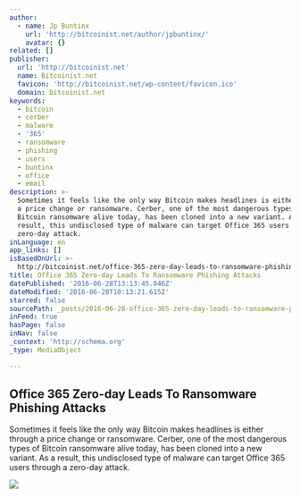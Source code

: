 ```yaml
---
author:
  - name: Jp Buntinx
    url: 'http://bitcoinist.net/author/jpbuntinx/'
    avatar: {}
related: []
publisher:
  url: 'http://bitcoinist.net'
  name: Bitcoinist.net
  favicon: 'http://bitcoinist.net/wp-content/favicon.ico'
  domain: bitcoinist.net
keywords:
  - bitcoin
  - cerber
  - malware
  - '365'
  - ransomware
  - phishing
  - users
  - buntinx
  - office
  - email
description: >-
  Sometimes it feels like the only way Bitcoin makes headlines is either through
  a price change or ransomware. Cerber, one of the most dangerous types of
  Bitcoin ransomware alive today, has been cloned into a new variant. As a
  result, this undisclosed type of malware can target Office 365 users through a
  zero-day attack.
inLanguage: en
app_links: []
isBasedOnUrl: >-
  http://bitcoinist.net/office-365-zero-day-leads-to-ransomware-phishing-attacks/
title: Office 365 Zero-day Leads To Ransomware Phishing Attacks
datePublished: '2016-06-28T13:13:45.046Z'
dateModified: '2016-06-28T10:13:21.615Z'
starred: false
sourcePath: _posts/2016-06-28-office-365-zero-day-leads-to-ransomware-phishing-attacks.md
inFeed: true
hasPage: false
inNav: false
_context: 'http://schema.org'
_type: MediaObject

---
```

<article style=""><h1>Office 365 Zero-day Leads To Ransomware Phishing Attacks</h1><p>Sometimes it feels like the only way Bitcoin makes headlines is either through a price change or ransomware. Cerber, one of the most dangerous types of Bitcoin ransomware alive today, has been cloned into a new variant. As a result, this undisclosed type of malware can target Office 365 users through a zero-day attack.</p><img src="http://bitcoinist.net/wp-content/uploads/2016/06/Office-365.png" /></article>